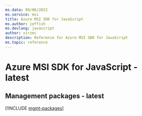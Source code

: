 ```yaml
---
ms.data: 09/06/2022
ms.service: msi
title: Azure MSI SDK for JavaScript
ms.author: jeffish
ms.devlang: javascript
author: xirzec
description: Reference for Azure MSI SDK for JavaScript
ms.topic: reference
---
```

# Azure MSI SDK for JavaScript - latest

## Management packages - latest
[!INCLUDE [mgmt-packages](msi-mgmt-index.md)]